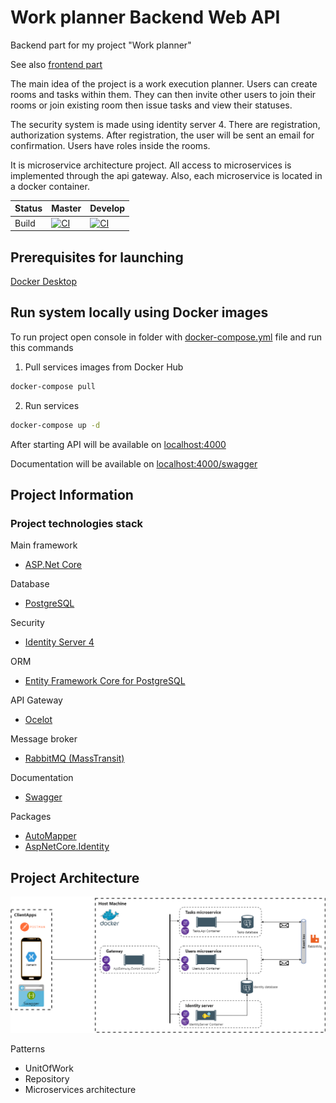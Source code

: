 # Work planner Backend Web API

Backend part for my project "Work planner"

See also [frontend part](https://github.com/Inozpavel/WorkPlanner.Android)

The main idea of the project is a work execution planner. Users can create rooms and tasks within them. They can then
invite other users to join their rooms or join existing room then issue tasks and view their statuses.

The security system is made using identity server 4. There are registration, authorization systems. After registration,
the user will be sent an email for confirmation. Users have roles inside the rooms.

It is microservice architecture project. All access to microservices is implemented through the api gateway. Also, each
microservice is located in a docker container.

| Status | Master | Develop |
| ------ | ------ | ------- |
|  Build | [![CI](https://github.com/Inozpavel/WorkPlanner.WebApi/actions/workflows/dotnet.yml/badge.svg?branch=master&event=push)](https://github.com/Inozpavel/WorkPlanner.WebApi/actions/workflows/dotnet.yml) | [![CI](https://github.com/Inozpavel/WorkPlanner.WebApi/actions/workflows/dotnet.yml/badge.svg?branch=dev&event=push)](https://github.com/Inozpavel/WorkPlanner.WebApi/actions/workflows/dotnet.yml) |

## Prerequisites for launching

[Docker Desktop](https://www.docker.com/products/docker-desktop)

## Run system locally using Docker images

To run project open console in folder with [docker-compose.yml](docker-compose.yml?raw=true) file and run this commands

1. Pull services images from Docker Hub

```cmd
docker-compose pull
```

2. Run services

```cmd
docker-compose up -d
```

After starting API will be available on [localhost:4000](http://localhost:4000)

Documentation will be available on [localhost:4000/swagger](http://localhost:4000/swagger)

## Project Information

### Project technologies stack

Main framework

- [ASP.Net Core](https://dotnet.microsoft.com/apps/aspnet)

Database

- [PostgreSQL](https://www.postgresql.org/)

Security

- [Identity Server 4](https://identityserver4.readthedocs.io/en/latest/)

ORM

- [Entity Framework Core for PostgreSQL](https://docs.microsoft.com/ru-ru/ef/core/)

API Gateway

- [Ocelot](https://github.com/ThreeMammals/Ocelot)

Message broker

- [RabbitMQ (MassTransit)](https://masstransit-project.com/usage/transports/rabbitmq.html)

Documentation

- [Swagger](https://swagger.io/)

Packages

- [AutoMapper](https://github.com/AutoMapper/AutoMapper)
- [AspNetCore.Identity](https://docs.microsoft.com/ru-ru/aspnet/identity/overview/getting-started/introduction-to-aspnet-identity)

## Project Architecture

![Architecture](Architecture.png)

Patterns

- UnitOfWork
- Repository
- Microservices architecture